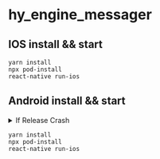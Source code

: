 # hy_engine_messager

## IOS install && start
  ```
  yarn install
  npx pod-install
  react-native run-ios
  ```

## Android install && start
<details><summary>If Release Crash</summary>
`react-native-webrtc` android install error

Add this line to `android/gradle.properties`:

```
android.enableDexingArtifactTransform.desugaring=false

```
</details>

  ```
  yarn install
  npx pod-install
  react-native run-ios
  ```